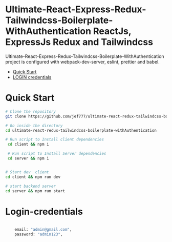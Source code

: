 # Ultimate-React-Express-Redux-Tailwindcss-Boilerplate-WithAuthentication ReactJs, ExpressJs Redux and Tailwindcss

Ultimate-React-Express-Redux-Tailwindcss-Boilerplate-WithAuthentication project is configured with webpack-dev-server, eslint, prettier and babel.

- [Quick Start](#quick-start)
- [LOGIN credentials](#login-credentials)

# Quick Start

```bash
# Clone the repository
git clone https://github.com/jef777/ultimate-react-redux-tailwindcss-boilerplate-withAuthentication.git

# Go inside the directory
cd ultimate-react-redux-tailwindcss-boilerplate-withAuthentication

# Run script to Install client dependencies
 cd client && npm i

 # Run script to Install Server dependencies
 cd server && npm i


# Start dev  client
cd client && npm run dev

# start backend server
cd server && npm run start


```

# Login-credentials

```bash

    email: "admin@gmail.com",
    password: "admin123",

```
